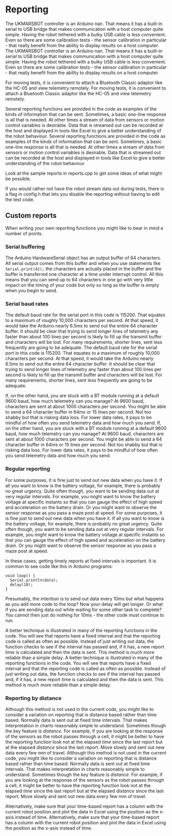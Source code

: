 # Reporting

The UKMARSBOT controller is an Arduino nan. That means it has a built-in serial to USB bridge that makes communication with a host computer quite simple. Having the robot tethered with a bulky USB cable is less convenient. Even so there are some calibration tests - the sensor calibration in particular - that really benefit from the ability to display results on a host computer.
The UKMARSBOT controller is an Arduino nan. That means it has a built-in serial to USB bridge that makes communication with a host computer quite simple. Having the robot tethered with a bulky USB cable is less convenient. Even so there are some calibration tests - the sensor calibration in particular - that really benefit from the ability to display results on a host computer.

For moving tests, it is convenient to attach a Bluetooth Classic adaptor like the HC-05 and view telemetry remotely.
For moving tests, it is convenient to attach a Bluetooth Classic adaptor like the HC-05 and view telemetry remotely.

Several reporting functions are provided in the code as examples of the kinds of information that can be sent. Sometimes, a basic one-line response is all that is needed. At other times a stream of data from sensors or motion control variables is desirable. Data that is streamed out can be recorded at the host and displayed in tools like Excel to give a better understanding of the robot behaviour.
Several reporting functions are provided in the code as examples of the kinds of information that can be sent. Sometimes, a basic one-line response is all that is needed. At other times a stream of data from sensors or motion control variables is desirable. Data that is streamed out can be recorded at the host and displayed in tools like Excel to give a better understanding of the robot behaviour.

Look at the sample reports in reports.cpp to get some ideas of what might be possible.

If you would rather not have the robot stream data out during tests, there is a flag in config.h that lets you disable the reporting without having to edit the test code.

## Custom reports

When writing your own reporting functions you might like to bear in mind a number of points.

### Serial buffering

The Arduino HardwareSerial object has an output buffer of 64 characters. All serial output comes from this buffer and when you use statements like `Serial.print(42);` the characters are actually placed in the buffer and the buffer is transferred one character at a time under interrupt control. All this means that you can send up to 64 characters in one go with very little impact on the timing of your code but only so long as the buffer is empty when you begin to send.

### Serial baud rates

The default baud rate for the serial port in this code is 115200. That equates to a maximum of roughly 10,000 characters per second. At that speed, it would take the Arduino nearly 6.5ms to send out the entire 64 character buffer. It should be clear that trying to send longer lines of telemetry any faster than about 100 lines per second is likely to fill up the transmit buffer and characters will be lost. For many requirements, shorter lines, sent less frequently are going to be adequate.
The default baud rate for the serial port in this code is 115200. That equates to a maximum of roughly 10,000 characters per second. At that speed, it would take the Arduino nearly 6.5ms to send out the entire 64 character buffer. It should be clear that trying to send longer lines of telemetry any faster than about 100 lines per second is likely to fill up the transmit buffer and characters will be lost. For many requirements, shorter lines, sent less frequently are going to be adequate.

If, on the other hand, you are stuck with a BT module running at a default 9600 baud, how much telemetry can you manage? At 9600 baud, characters are sent at about 1000 characters per second. You might be able to send a 64 character buffer in 64ms or 15 lines per second. Not too shabby but that is risking data loss. For lower data rates, it pays to be mindful of how often you send telemetry data and how much you send.
If, on the other hand, you are stuck with a BT module running at a default 9600 baud, how much telemetry can you manage? At 9600 baud, characters are sent at about 1000 characters per second. You might be able to send a 64 character buffer in 64ms or 15 lines per second. Not too shabby but that is risking data loss. For lower data rates, it pays to be mindful of how often you send telemetry data and how much you send.

### Regular reporting

For some purposes, it is fine just to send out new data when you have it. If all you want to know is the battery voltage, for example, there is probably no great urgency. Quite often though, you want to be sending data out at very regular intervals. For example, you might want to know the battery voltage at specific instants so that you can gauge the effect of high speed and acceleration on the battery drain. Or you might want to observe the sensor response as you pass a maze post at speed.
For some purposes, it is fine just to send out new data when you have it. If all you want to know is the battery voltage, for example, there is probably no great urgency. Quite often though, you want to be sending data out at very regular intervals. For example, you might want to know the battery voltage at specific instants so that you can gauge the effect of high speed and acceleration on the battery drain. Or you might want to observe the sensor response as you pass a maze post at speed.

In these cases, getting timely reports at fixed intervals is important. It is common to see code like this in Arduino programs:

```
void loop() {
  Serial.println(data);
  delay(10);
}
```

Presumably, the intention is to send out data every 10ms but what happens as you add more code to the loop? Now your delay will get longer. Or what if you are sending data out while waiting for some other task to complete? You cannot then just do nothing for 10ms - the other code must continue to run.

A better technique is illustrated in many of the reporting functions in the code. You will see that reports have a fixed interval and that the reporting code is called as often as possible. Instead of just writing out data, the function checks to see if the interval has passed and, if it has, a new report time is calculated and then the data is sent. This method is much more reliable than a simple delay.
A better technique is illustrated in many of the reporting functions in the code. You will see that reports have a fixed interval and that the reporting code is called as often as possible. Instead of just writing out data, the function checks to see if the interval has passed and, if it has, a new report time is calculated and then the data is sent. This method is much more reliable than a simple delay.

### Reporting by distance

Although this method is not used in the current code, you might like to consider a variation on reporting that is distance based rather than time based. Normally data is sent out at fixed time intervals. That makes interpretation in charts reasonably simple to understand. Sometimes though the key feature is _distance_. For example, if you are looking at the response of the sensors as the robot passes through a cell, it might be better to have the reporting function look not at the elapsed _time_ since the last report but at the elapsed _distance_ since the last report. Move slowly and sent out new data every few mm of travel.
Although this method is not used in the current code, you might like to consider a variation on reporting that is distance based rather than time based. Normally data is sent out at fixed time intervals. That makes interpretation in charts reasonably simple to understand. Sometimes though the key feature is _distance_. For example, if you are looking at the response of the sensors as the robot passes through a cell, it might be better to have the reporting function look not at the elapsed _time_ since the last report but at the elapsed _distance_ since the last report. Move slowly and sent out new data every few mm of travel.

Alternatively, make sure that your time-based report has a column with the current robot position and plot the data in Excel using the position as the x-axis instead of time.
Alternatively, make sure that your time-based report has a column with the current robot position and plot the data in Excel using the position as the x-axis instead of time.
